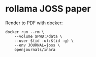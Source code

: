 # rollama JOSS paper

Render to PDF with docker:

```
docker run --rm \
    --volume $PWD:/data \
    --user $(id -u):$(id -g) \
    --env JOURNAL=joss \
    openjournals/inara
```
